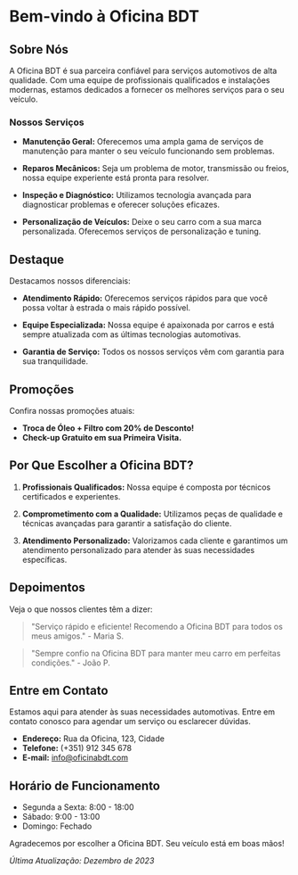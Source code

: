 # Bem-vindo à Oficina BDT

## Sobre Nós

A Oficina BDT é sua parceira confiável para serviços automotivos de alta qualidade. Com uma equipe de profissionais qualificados e instalações modernas, estamos dedicados a fornecer os melhores serviços para o seu veículo.

### Nossos Serviços

- **Manutenção Geral:** Oferecemos uma ampla gama de serviços de manutenção para manter o seu veículo funcionando sem problemas.

- **Reparos Mecânicos:** Seja um problema de motor, transmissão ou freios, nossa equipe experiente está pronta para resolver.

- **Inspeção e Diagnóstico:** Utilizamos tecnologia avançada para diagnosticar problemas e oferecer soluções eficazes.

- **Personalização de Veículos:** Deixe o seu carro com a sua marca personalizada. Oferecemos serviços de personalização e tuning.

## Destaque

Destacamos nossos diferenciais:

- **Atendimento Rápido:** Oferecemos serviços rápidos para que você possa voltar à estrada o mais rápido possível.

- **Equipe Especializada:** Nossa equipe é apaixonada por carros e está sempre atualizada com as últimas tecnologias automotivas.

- **Garantia de Serviço:** Todos os nossos serviços vêm com garantia para sua tranquilidade.

## Promoções

Confira nossas promoções atuais:

- **Troca de Óleo + Filtro com 20% de Desconto!**
- **Check-up Gratuito em sua Primeira Visita.**

## Por Que Escolher a Oficina BDT?

1. **Profissionais Qualificados:** Nossa equipe é composta por técnicos certificados e experientes.

2. **Comprometimento com a Qualidade:** Utilizamos peças de qualidade e técnicas avançadas para garantir a satisfação do cliente.

3. **Atendimento Personalizado:** Valorizamos cada cliente e garantimos um atendimento personalizado para atender às suas necessidades específicas.

## Depoimentos

Veja o que nossos clientes têm a dizer:

> "Serviço rápido e eficiente! Recomendo a Oficina BDT para todos os meus amigos." - Maria S.

> "Sempre confio na Oficina BDT para manter meu carro em perfeitas condições." - João P.

## Entre em Contato

Estamos aqui para atender às suas necessidades automotivas. Entre em contato conosco para agendar um serviço ou esclarecer dúvidas.

- **Endereço:** Rua da Oficina, 123, Cidade
- **Telefone:** (+351) 912 345 678
- **E-mail:** info@oficinabdt.com

## Horário de Funcionamento

- Segunda a Sexta: 8:00 - 18:00
- Sábado: 9:00 - 13:00
- Domingo: Fechado

Agradecemos por escolher a Oficina BDT. Seu veículo está em boas mãos!

*Última Atualização: Dezembro de 2023*

